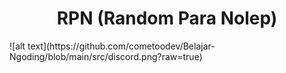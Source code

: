 <h1 style="text-align:center">RPN (Random Para Nolep)</h1>
![alt text](https://github.com/cometoodev/Belajar-Ngoding/blob/main/src/discord.png?raw=true)
